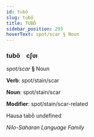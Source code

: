 ```yaml
---
id: tubö
slug: tubö
title: TUBÖ
sidebar_position: 293
hoverText: spot/scar § Noun
---
```


### tubö&emsp;<span kind="abugida">cʃʋı</span>

*spot/scar* **§** Noun

**Verb**: spot/stain/scar

**Noun**: spot/stain/scar

**Modifier**: spot/stain/scar-related

Hausa tabṑ undefined

*Nilo-Saharan Language Family*